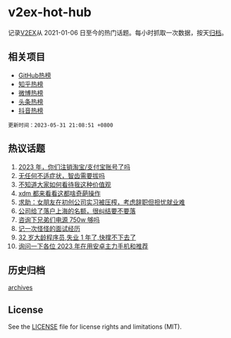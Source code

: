 # v2ex-hot-hub

 记录[V2EX](https://www.v2ex.com/)从 2021-01-06 日至今的热门话题。每小时抓取一次数据，按天[归档](archives)。
 
 ## 相关项目

- [GitHub热榜](https://github.com/it985/github-hot-hub)
- [知乎热榜](https://github.com/it985/zhihu-hot-hub)
- [微博热榜](https://github.com/it985/weibo-hot-hub)
- [头条热榜](https://github.com/it985/toutiao-hot-hub)
- [抖音热榜](https://github.com/it985/douyin-hot-hub)


 `更新时间：2023-05-31 21:08:51 +0800`

## 热议话题

1. [2023 年，你们注销淘宝/支付宝账号了吗](https://www.v2ex.com/t/944504)
1. [无任何不适症状，智齿需要拔吗](https://www.v2ex.com/t/944421)
1. [不知道大家如何看待我这种价值观](https://www.v2ex.com/t/944447)
1. [xdm 都来看看这都啥奇葩操作](https://www.v2ex.com/t/944414)
1. [求助：女朋友在初创公司实习被压榨，考虑辞职但担忧就业难](https://www.v2ex.com/t/944462)
1. [公司给了落户上海的名额，很纠结要不要落](https://www.v2ex.com/t/944493)
1. [咨询下兄弟们电源 750w 够吗](https://www.v2ex.com/t/944383)
1. [记一次怪怪的面试经历](https://www.v2ex.com/t/944385)
1. [32 岁大龄程序员,失业 1 年了,快撑不下去了](https://www.v2ex.com/t/944545)
1. [询问一下各位 2023 年在用安卓主力手机和推荐](https://www.v2ex.com/t/944328)

## 历史归档

[archives](archives)

## License

See the [LICENSE](LICENSE) file for license rights and limitations (MIT).
